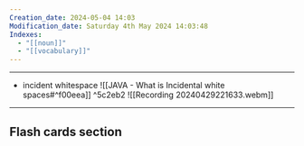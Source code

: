 ```yaml
---
Creation_date: 2024-05-04 14:03
Modification_date: Saturday 4th May 2024 14:03:48
Indexes:
  - "[[noun]]"
  - "[[vocabulary]]"
---
```


----

- incident whitespace
![[JAVA - What is Incidental white spaces#^f00eea]] ^5c2eb2
![[Recording 20240429221633.webm]]





















---
## Flash cards section
